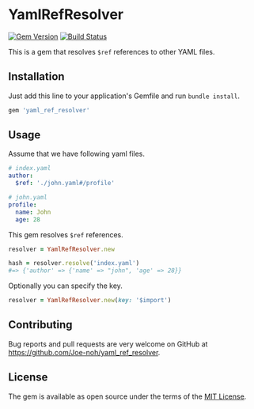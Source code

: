 # YamlRefResolver

[![Gem Version](https://badge.fury.io/rb/yaml_ref_resolver.svg)](https://badge.fury.io/rb/yaml_ref_resolver)
[![Build Status](https://travis-ci.org/Joe-noh/yaml_ref_resolver.svg?branch=master)](https://travis-ci.org/Joe-noh/yaml_ref_resolver)

This is a gem that resolves `$ref` references to other YAML files.

## Installation

Just add this line to your application's Gemfile and run `bundle install`.

```ruby
gem 'yaml_ref_resolver'
```

## Usage

Assume that we have following yaml files.

```yaml
# index.yaml
author:
  $ref: './john.yaml#/profile'
```

```yaml
# john.yaml
profile:
  name: John
  age: 28
```

This gem resolves `$ref` references.

```ruby
resolver = YamlRefResolver.new

hash = resolver.resolve('index.yaml')
#=> {'author' => {'name' => "john", 'age' => 28}}
```

Optionally you can specify the key.

```ruby
resolver = YamlRefResolver.new(key: '$import')
```

## Contributing

Bug reports and pull requests are very welcome on GitHub at https://github.com/Joe-noh/yaml_ref_resolver.

## License

The gem is available as open source under the terms of the [MIT License](http://opensource.org/licenses/MIT).
